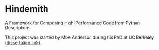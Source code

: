 Hindemith
=========
A Framework for Composing High-Performance Code from Python Descriptions

This project was started by Mike Anderson during his PhD at UC Berkeley
([dissertation link](http://www.eecs.berkeley.edu/Pubs/TechRpts/2014/EECS-2014-210.pdf)).
